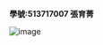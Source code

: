 **學號:513717007 張育菁**

![image](https://github.com/user-attachments/assets/e2d50488-696f-450d-80b7-0d96ef3bc6e7)

